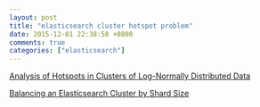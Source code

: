 ```yaml
---
layout: post
title: "elasticsearch cluster hotspot problem"
date: 2015-12-01 22:38:58 +0800
comments: true
categories: ["elasticsearch"]
---
```



<!-- more -->


[Analysis of Hotspots in Clusters of Log-Normally Distributed Data]

[Balancing an Elasticsearch Cluster by Shard Size]

[Analysis of Hotspots in Clusters of Log-Normally Distributed Data]:http://engineering.datarank.com/2015/06/30/analysis-of-hotspots-in-clusters-of-log-normally-distributed-data.html
[Balancing an Elasticsearch Cluster by Shard Size]:http://engineering.datarank.com/2015/07/08/balancing-elasticsearch-cluster-by-shard-size.html